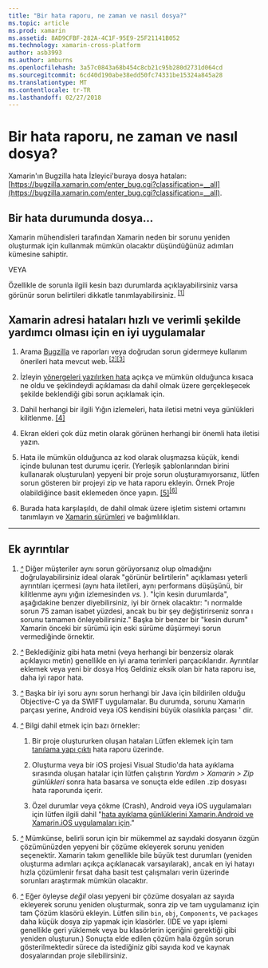 ```yaml
---
title: "Bir hata raporu, ne zaman ve nasıl dosya?"
ms.topic: article
ms.prod: xamarin
ms.assetid: 8AD9CFBF-282A-4C1F-95E9-25F21141B052
ms.technology: xamarin-cross-platform
author: asb3993
ms.author: amburns
ms.openlocfilehash: 3a57c0843a68b454c8cb21c95b280d2731d064cd
ms.sourcegitcommit: 6cd40d190abe38edd50fc74331be15324a845a28
ms.translationtype: MT
ms.contentlocale: tr-TR
ms.lasthandoff: 02/27/2018
---
```

# <a name="when-and-how-should-i-file-a-bug-report"></a>Bir hata raporu, ne zaman ve nasıl dosya?


Xamarin'ın Bugzilla hata İzleyici'buraya dosya hataları: [https://bugzilla.xamarin.com/enter_bug.cgi?classification=__all](https://bugzilla.xamarin.com/enter_bug.cgi?classification=__all).

## <a name="file-a-bug-if"></a>Bir hata durumunda dosya...


Xamarin mühendisleri tarafından Xamarin neden bir sorunu yeniden oluşturmak için kullanmak mümkün olacaktır düşündüğünüz adımları kümesine sahiptir.

VEYA

Özellikle de sorunla ilgili kesin bazı durumlarda açıklayabilirsiniz varsa görünür sorun belirtileri dikkatle tanımlayabilirsiniz. <sup> [[1]](#note-1)</sup>


## <a name="best-practices-to-help-xamarin-address-bugs-quickly-and-efficiently"></a>Xamarin adresi hataları hızlı ve verimli şekilde yardımcı olması için en iyi uygulamalar


1. <a name="ref-1" />Arama [Bugzilla](https://bugzilla.xamarin.com/query.cgi?format=specific&amp;bug_status=__all__) ve raporları veya doğrudan sorun gidermeye kullanım önerileri hata mevcut web.<sup> [[2]](#note-2)</sup><sup>[[3]](#note-3)</sup>

1. <a name="ref-2" />İzleyin [yönergeleri yazılırken hata](https://bugzilla.xamarin.com/page.cgi?id=bug-writing.html) açıkça ve mümkün olduğunca kısaca ne oldu ve şeklindeydi açıklaması da dahil olmak üzere gerçekleşecek şekilde beklendiği gibi sorun açıklamak için.

1. <a name="ref-3" />Dahil herhangi bir ilgili Yığın izlemeleri, hata iletisi metni veya günlükleri kilitlenme. <sup>[[4]](#note-4)</sup>

1. <a name="ref-4" />Ekran ekleri çok düz metin olarak görünen herhangi bir önemli hata iletisi yazın.

1. <a name="ref-5" />Hata ile mümkün olduğunca az kod olarak oluşmazsa küçük, kendi içinde bulunan test durumu içerir.  (Yerleşik şablonlarından birini kullanarak oluşturulan) yepyeni bir proje sorun oluşturamıyorsanız, lütfen sorun gösteren bir projeyi zip ve hata raporu ekleyin.  Örnek Proje olabildiğince basit eklemeden önce yapın. <sup> [[5]](#note-5)</sup><sup>[[6]](#note-6)</sup>

1. <a name="ref-6" />Burada hata karşılaşıldı, de dahil olmak üzere işletim sistemi ortamını tanımlayın ve [Xamarin sürümleri](~/cross-platform/troubleshooting/questions/version-logs.md) ve bağımlılıkları.

---

## <a name="additional-details"></a>Ek ayrıntılar

1. <a name="note-1" />[*^*](#ref-1) Diğer müşteriler aynı sorun görüyorsanız olup olmadığını doğrulayabilirsiniz ideal olarak "görünür belirtilerin" açıklaması yeterli ayrıntıları içermesi (aynı hata iletileri, aynı performans düşüşünü, bir kilitlenme aynı yığın izlemesinden _vs._ ). "İçin kesin durumlarda", aşağıdakine benzer diyebilirsiniz, iyi bir örnek olacaktır: "ı normalde sorun 75 zaman isabet yüzdesi, ancak bu bir şey değiştirirseniz sonra ı sorunu tamamen önleyebilirsiniz." Başka bir benzer bir "kesin durum" Xamarin önceki bir sürümü için eski sürüme düşürmeyi sorun vermediğinde örnektir.

1. <a name="note-2" />[*^*](#ref-2) Beklediğiniz gibi hata metni (veya herhangi bir benzersiz olarak açıklayıcı metin) genellikle en iyi arama terimleri parçacıklarıdır. Ayrıntılar eklemek veya yeni bir dosya Hoş Geldiniz eksik olan bir hata raporu ise, daha iyi rapor hata.

1. <a name="note-3" />[*^*](#ref-3) Başka bir iyi soru aynı sorun herhangi bir Java için bildirilen olduğu Objective-C ya da SWIFT uygulamalar. Bu durumda, sorunu Xamarin parçası yerine, Android veya iOS kendisini büyük olasılıkla parçası ' dir.

1. <a name="note-4" />[*^*](#ref-4) Bilgi dahil etmek için bazı örnekler:

    1. Bir proje oluştururken oluşan hataları Lütfen eklemek için tam [tanılama yapı çıktı](~/android/troubleshooting/troubleshooting.md#Diagnostic_MSBuild_Output) hata raporu üzerinde.
    
    1. Oluşturma veya bir iOS projesi Visual Studio'da hata ayıklama sırasında oluşan hatalar için lütfen çalıştırın _Yardım > Xamarin > Zip günlükleri_ sonra hata basarsa ve sonuçta elde edilen .zip dosyası hata raporunda içerir.
    
    1. Özel durumlar veya çökme (Crash), Android veya iOS uygulamaları için lütfen ilgili dahil "[hata ayıklama günlüklerini Xamarin.Android ve Xamarin.iOS uygulamaları için](~/cross-platform/troubleshooting/questions/version-logs.md#debug-logs-for-xamarin-apps)."

1. <a name="note-5" />[*^*](#ref-5) Mümkünse, belirli sorun için bir mükemmel az sayıdaki dosyanın özgün çözümünüzden yepyeni bir çözüme ekleyerek sorunu yeniden seçenektir. Xamarin takım genellikle bile büyük test durumları (yeniden oluşturma adımları açıkça açıklanacak varsayılarak), ancak en iyi hatayı hızla çözümlenir fırsat daha basit test çalışmaları verin üzerinde sorunları araştırmak mümkün olacaktır.


1. <a name="note-6" />[*^*](#ref-6) Eğer öyleyse _değil_ olası yepyeni bir çözüme dosyaları az sayıda ekleyerek sorunu yeniden oluşturmak, sonra zip ve tam uygulamanız için tam Çözüm klasörü ekleyin. Lütfen silin `bin`, `obj`, `Components`, ve `packages` daha küçük dosya zip yapmak için klasörler. (IDE ve yapı işlemi genellikle geri yüklemek veya bu klasörlerin içeriğini gerektiği gibi yeniden oluşturun.) Sonuçta elde edilen çözüm hala özgün sorun gösterilmektedir sürece da istediğiniz gibi sayıda kod ve kaynak dosyalarından proje silebilirsiniz.

